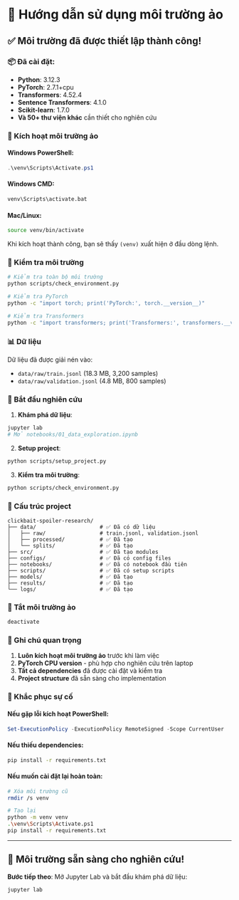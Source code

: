 # 🐍 Hướng dẫn sử dụng môi trường ảo

## ✅ Môi trường đã được thiết lập thành công!

### 📦 Đã cài đặt:
- **Python**: 3.12.3
- **PyTorch**: 2.7.1+cpu
- **Transformers**: 4.52.4
- **Sentence Transformers**: 4.1.0
- **Scikit-learn**: 1.7.0
- **Và 50+ thư viện khác** cần thiết cho nghiên cứu

### 🔧 Kích hoạt môi trường ảo

#### Windows PowerShell:
```powershell
.\venv\Scripts\Activate.ps1
```

#### Windows CMD:
```cmd
venv\Scripts\activate.bat
```

#### Mac/Linux:
```bash
source venv/bin/activate
```

Khi kích hoạt thành công, bạn sẽ thấy `(venv)` xuất hiện ở đầu dòng lệnh.

### 🚀 Kiểm tra môi trường

```bash
# Kiểm tra toàn bộ môi trường
python scripts/check_environment.py

# Kiểm tra PyTorch
python -c "import torch; print('PyTorch:', torch.__version__)"

# Kiểm tra Transformers
python -c "import transformers; print('Transformers:', transformers.__version__)"
```

### 📊 Dữ liệu

Dữ liệu đã được giải nén vào:
- `data/raw/train.jsonl` (18.3 MB, 3,200 samples)
- `data/raw/validation.jsonl` (4.8 MB, 800 samples)

### 🎯 Bắt đầu nghiên cứu

1. **Khám phá dữ liệu**:
```bash
jupyter lab
# Mở notebooks/01_data_exploration.ipynb
```

2. **Setup project**:
```bash
python scripts/setup_project.py
```

3. **Kiểm tra môi trường**:
```bash
python scripts/check_environment.py
```

### 📁 Cấu trúc project

```
clickbait-spoiler-research/
├── data/                    # ✅ Đã có dữ liệu
│   ├── raw/                 # train.jsonl, validation.jsonl
│   ├── processed/           # ✅ Đã tạo
│   └── splits/              # ✅ Đã tạo
├── src/                     # ✅ Đã tạo modules
├── configs/                 # ✅ Đã có config files
├── notebooks/               # ✅ Đã có notebook đầu tiên
├── scripts/                 # ✅ Đã có setup scripts
├── models/                  # ✅ Đã tạo
├── results/                 # ✅ Đã tạo
└── logs/                    # ✅ Đã tạo
```

### 🔄 Tắt môi trường ảo

```bash
deactivate
```

### 📝 Ghi chú quan trọng

1. **Luôn kích hoạt môi trường ảo** trước khi làm việc
2. **PyTorch CPU version** - phù hợp cho nghiên cứu trên laptop
3. **Tất cả dependencies** đã được cài đặt và kiểm tra
4. **Project structure** đã sẵn sàng cho implementation

### 🚨 Khắc phục sự cố

#### Nếu gặp lỗi kích hoạt PowerShell:
```powershell
Set-ExecutionPolicy -ExecutionPolicy RemoteSigned -Scope CurrentUser
```

#### Nếu thiếu dependencies:
```bash
pip install -r requirements.txt
```

#### Nếu muốn cài đặt lại hoàn toàn:
```bash
# Xóa môi trường cũ
rmdir /s venv

# Tạo lại
python -m venv venv
.\venv\Scripts\Activate.ps1
pip install -r requirements.txt
```

---

## 🎉 Môi trường sẵn sàng cho nghiên cứu!

**Bước tiếp theo**: Mở Jupyter Lab và bắt đầu khám phá dữ liệu:
```bash
jupyter lab
``` 